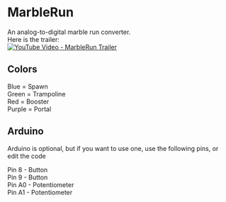# MarbleRun
An analog-to-digital marble run converter.</br>
Here is the trailer:</br>
[![YouTube Video - MarbleRun Trailer](http://img.youtube.com/vi/zEPrcUkCK4A/0.jpg)](https://www.youtube.com/watch?v=zEPrcUkCK4A)

## Colors
Blue = Spawn</br>
Green = Trampoline</br>
Red = Booster</br>
Purple = Portal</br>

## Arduino
Arduino is optional, but if you want to use one, use the following pins, or edit the code

Pin 8 - Button</br>
Pin 9 - Button </br>
Pin A0 - Potentiometer </br>
Pin A1 - Potentiometer</br>
